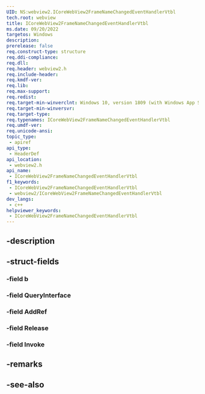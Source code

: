 ```yaml
---
UID: NS:webview2.ICoreWebView2FrameNameChangedEventHandlerVtbl
tech.root: webview
title: ICoreWebView2FrameNameChangedEventHandlerVtbl
ms.date: 09/20/2022
targetos: Windows
description: 
prerelease: false
req.construct-type: structure
req.ddi-compliance: 
req.dll: 
req.header: webview2.h
req.include-header: 
req.kmdf-ver: 
req.lib: 
req.max-support: 
req.redist: 
req.target-min-winverclnt: Windows 10, version 1809 (with Windows App SDK 1.1 or later)
req.target-min-winversvr: 
req.target-type: 
req.typenames: ICoreWebView2FrameNameChangedEventHandlerVtbl
req.umdf-ver: 
req.unicode-ansi: 
topic_type:
 - apiref
api_type:
 - HeaderDef
api_location:
 - webview2.h
api_name:
 - ICoreWebView2FrameNameChangedEventHandlerVtbl
f1_keywords:
 - ICoreWebView2FrameNameChangedEventHandlerVtbl
 - webview2/ICoreWebView2FrameNameChangedEventHandlerVtbl
dev_langs:
 - c++
helpviewer_keywords:
 - ICoreWebView2FrameNameChangedEventHandlerVtbl
---
```


## -description

## -struct-fields

### -field b

### -field QueryInterface

### -field AddRef

### -field Release

### -field Invoke

## -remarks

## -see-also

